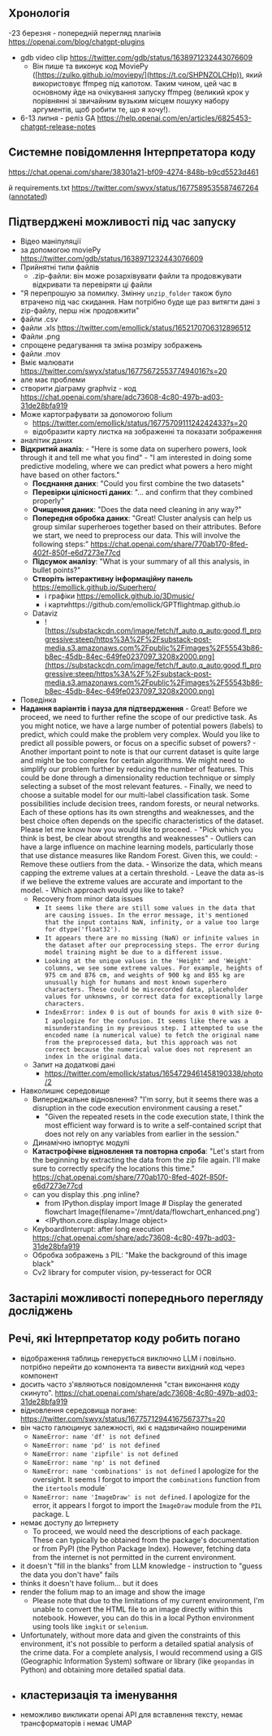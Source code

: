 ## Хронологія
-23 березня - попередній перегляд плагінів https://openai.com/blog/chatgpt-plugins
- gdb video clip https://twitter.com/gdb/status/1638971232443076609
	- Він пише та виконує код MoviePy ([https://zulko.github.io/moviepy/](https://t.co/SHPNZOLCHp)), який використовує ffmpeg під капотом. Таким чином, цей час в основному йде на очікування запуску ffmpeg (великий крок у порівнянні зі звичайним вузьким місцем пошуку набору аргументів, щоб робити те, що я хочу!).
- 6-13 липня - реліз GA https://help.openai.com/en/articles/6825453-chatgpt-release-notes

## Системне повідомлення Інтерпретатора коду

https://chat.openai.com/share/38301a21-bf09-4274-848b-b9cd5523d461

й requirements.txt https://twitter.com/swyx/status/1677589535587467264
([annotated](https://chat.openai.com/share/a4336af0-6faa-4ffb-b5b0-a3bd7ef8f3aa))

## Підтверджені можливості під час запуску
- Відео маніпуляції
- за допомогою moviePy https://twitter.com/gdb/status/1638971232443076609
- Прийнятні типи файлів
	- .zip-файли: він може розархівувати файли та продовжувати відкривати та перевіряти ці файли
- "Я перепрошую за помилку. Змінну `unzip_folder` також було втрачено під час скидання. Нам потрібно буде ще раз витягти дані з zip-файлу, перш ніж продовжити"
- файли .csv
- файли .xls https://twitter.com/emollick/status/1652170706312896512
- Файли .png
- спрощене редагування та зміна розміру зображень
- файли .mov
- Вміє малювати https://twitter.com/swyx/status/1677567255377494016?s=20
- але має проблеми
- створити діаграму graphviz - код https://chat.openai.com/share/adc73608-4c80-497b-ad03-31de28bfa919
- Може картографувати за допомогою folium
	- https://twitter.com/emollick/status/1677570911124242433?s=20
	- відобразити карту листка на зображенні та показати зображення
- аналітик даних
- **Відкритий аналіз**:
		- "Here is some data on superhero powers, look through it and tell me what you find"
		- "I am interested in doing some predictive modeling, where we can predict what powers a hero might have based on other factors."
	- **Поєднання даних**: "Could you first combine the two datasets"
	- **Перевірки цілісності даних**: "... and confirm that they combined properly"
	- **Очищення даних**: "Does the data need cleaning in any way?"
	- **Попередня обробка даних**: "Great! Cluster analysis can help us group similar superheroes together based on their attributes. Before we start, we need to preprocess our data. This will involve the following steps:" https://chat.openai.com/share/770ab170-8fed-402f-850f-e6d7273e77cd
	- **Підсумок аналізу**: "What is your summary of all this analysis, in bullet points?"
	- **Створіть інтерактивну інформаційну панель** https://emollick.github.io/Superhero/
		- і графіки https://emollick.github.io/3Dmusic/
		- і картиhttps://github.com/emollick/GPTflightmap.github.io
	- Dataviz
		- ![https://substackcdn.com/image/fetch/f_auto,q_auto:good,fl_progressive:steep/https%3A%2F%2Fsubstack-post-media.s3.amazonaws.com%2Fpublic%2Fimages%2F55543b86-b8ec-45db-84ec-649fe0237097_3208x2000.png](https://substackcdn.com/image/fetch/f_auto,q_auto:good,fl_progressive:steep/https%3A%2F%2Fsubstack-post-media.s3.amazonaws.com%2Fpublic%2Fimages%2F55543b86-b8ec-45db-84ec-649fe0237097_3208x2000.png)
- Поведінка
- **Надання варіантів і пауза для підтвердження**
		- Great! Before we proceed, we need to further refine the scope of our predictive task. As you might notice, we have a large number of potential powers (labels) to predict, which could make the problem very complex. Would you like to predict all possible powers, or focus on a specific subset of powers?
		- Another important point to note is that our current dataset is quite large and might be too complex for certain algorithms. We might need to simplify our problem further by reducing the number of features. This could be done through a dimensionality reduction technique or simply selecting a subset of the most relevant features.
		- Finally, we need to choose a suitable model for our multi-label classification task. Some possibilities include decision trees, random forests, or neural networks. Each of these options has its own strengths and weaknesses, and the best choice often depends on the specific characteristics of the dataset. Please let me know how you would like to proceed.
		- "Pick which you think is best, be clear about strengths and weaknesses"
		- Outliers can have a large influence on machine learning models, particularly those that use distance measures like Random Forest. Given this, we could:
			-   Remove these outliers from the data.
			-   Winsorize the data, which means capping the extreme values at a certain threshold.
			-   Leave the data as-is if we believe the extreme values are accurate and important to the model.
		- Which approach would you like to take?
	- Recovery from minor data issues
		- `It seems like there are still some values in the data that are causing issues. In the error message, it's mentioned that the input contains NaN, infinity, or a value too large for dtype('float32').`
		- `It appears there are no missing (NaN) or infinite values in the dataset after our preprocessing steps. The error during model training might be due to a different issue.`
		- `Looking at the unique values in the 'Height' and 'Weight' columns, we see some extreme values. For example, heights of 975 cm and 876 cm, and weights of 900 kg and 855 kg are unusually high for humans and most known superhero characters. These could be misrecorded data, placeholder values for unknowns, or correct data for exceptionally large characters.`
		- `IndexError: index 0 is out of bounds for axis 0 with size 0`-  `I apologize for the confusion. It seems like there was a misunderstanding in my previous step. I attempted to use the encoded name (a numerical value) to fetch the original name from the preprocessed data, but this approach was not correct because the numerical value does not represent an index in the original data.`
	- Запит на додаткові дані
		- https://twitter.com/emollick/status/1654729461458190338/photo/2
- Навколишнє середовище
	- Випереджальне відновлення? "I'm sorry, but it seems there was a disruption in the code execution environment causing a reset."
		- "Given the repeated resets in the code execution state, I think the most efficient way forward is to write a self-contained script that does not rely on any variables from earlier in the session."
	- Динамічно імпортує модулі
	- **Катастрофічне відновлення та повторна спроба**: "Let's start from the beginning by extracting the data from the zip file again. I'll make sure to correctly specify the locations this time." https://chat.openai.com/share/770ab170-8fed-402f-850f-e6d7273e77cd
	- can you display this .png inline?
		- from IPython.display import Image # Display the generated flowchart Image(filename='/mnt/data/flowchart_enhanced.png')
		- <IPython.core.display.Image object>
	- KeyboardInterrupt: after long execution https://chat.openai.com/share/adc73608-4c80-497b-ad03-31de28bfa919
	- Обробка зображень з PIL: "Make the background of this image black"
	- Cv2 library for computer vision, py-tesseract for OCR
	

## Застарілі можливості попереднього перегляду досліджень



## Речі, які Інтерпретатор коду робить погано

- відображення таблиць генерується виключно LLM і повільно. потрібно перейти до компонента та вивести вихідний код через компонент
- досить часто з'являються повідомлення "стан виконання коду скинуто". https://chat.openai.com/share/adc73608-4c80-497b-ad03-31de28bfa919
- відновлення середовища погане: https://twitter.com/swyx/status/1677571294416756737?s=20
- він часто галюцинує залежності, які є надзвичайно поширеними
	- `NameError: name 'df' is not defined`
	- `NameError: name 'pd' is not defined`
	- `NameError: name 'zipfile' is not defined`
	- `NameError: name 'np' is not defined`
	- `NameError: name 'combinations' is not defined` I apologize for the oversight. It seems I forgot to import the `combinations` function from the `itertools` module`
	- `NameError: name 'ImageDraw' is not defined`. I apologize for the error, it appears I forgot to import the `ImageDraw` module from the `PIL` package. L
- немає доступу до Інтернету
	- To proceed, we would need the descriptions of each package. These can typically be obtained from the package's documentation or from PyPI (the Python Package Index). However, fetching data from the internet is not permitted in the current environment.
- it doesn't "fill in the blanks" from LLM knowledge - instruction to "guess the data you don't have" fails
- thinks it doesn't have folium... but it does
- render the folium map to an image and show the image
	- Please note that due to the limitations of my current environment, I'm unable to convert the HTML file to an image directly within this notebook. However, you can do this in a local Python environment using tools like `imgkit` or `selenium`.
- Unfortunately, without more data and given the constraints of this environment, it's not possible to perform a detailed spatial analysis of the crime data. For a complete analysis, I would recommend using a GIS (Geographic Information System) software or library (like `geopandas` in Python) and obtaining more detailed spatial data.
 - ## кластеризація та іменування
- неможливо викликати openai API для вставлення тексту, немає трансформаторів і немає UMAP
